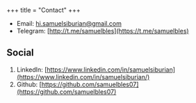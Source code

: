 +++
title = "Contact"
+++

* Email: [hi.samuelsiburian@gmail.com](mailto:hi.samuelsiburian@gmail.com)
* Telegram: [http://t.me/samuelbles](https://t.me/samuelbles)

## Social

1. LinkedIn: [https://www.linkedin.com/in/samuelsiburian](https://www.linkedin.com/in/samuelsiburian/)
2. Github: [https://github.com/samuelbles07](https://github.com/samuelbles07)
